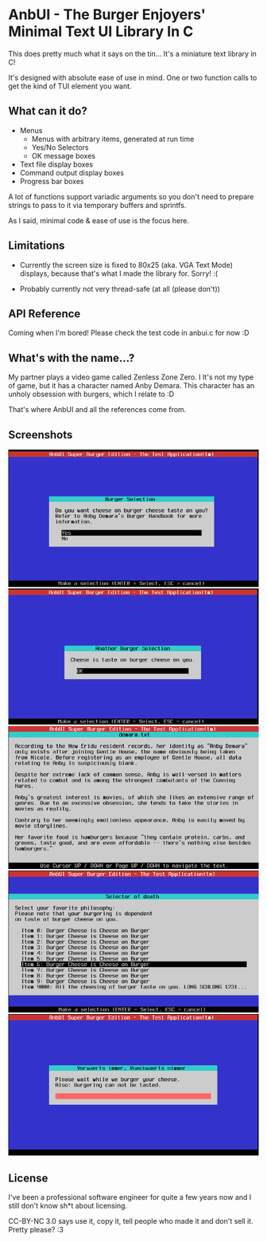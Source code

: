 # AnbUI - The Burger Enjoyers' Minimal Text UI Library In C

This does pretty much what it says on the tin... It's a miniature text library in C!

It's designed with absolute ease of use in mind. One or two function calls to get the kind of TUI element you want.

## What can it do?

* Menus
    * Menus with arbitrary items, generated at run time
    * Yes/No Selectors
    * OK message boxes
* Text file display boxes
* Command output display boxes
* Progress bar boxes

A lot of functions support variadic arguments so you don't need to prepare strings to pass to it via temporary buffers and sprintfs.

As I said, minimal code & ease of use is the focus here.

## Limitations

* Currently the screen size is fixed to 80x25 (aka. VGA Text Mode) displays, because that's what I made the library for. Sorry! :(

* Probably currently not very thread-safe (at all (please don't))

## API Reference

Coming when I'm bored! Please check the test code in anbui.c for now :D

## What's with the name...?

My partner plays a video game called Zenless Zone Zero. I It's not my type of game, but it has a character named Anby Demara. This character has an unholy obsession with burgers, which I relate to :D

That's where AnbUI and all the references come from.

## Screenshots

![](images/1.png)
![](images/2.png)
![](images/3.png)
![](images/4.png)
![](images/5.png)

## License

I've been a professional software engineer for quite a few years now and I still don't know sh*t about licensing.

CC-BY-NC 3.0 says use it, copy it, tell people who made it and don't sell it. Pretty please? :3
